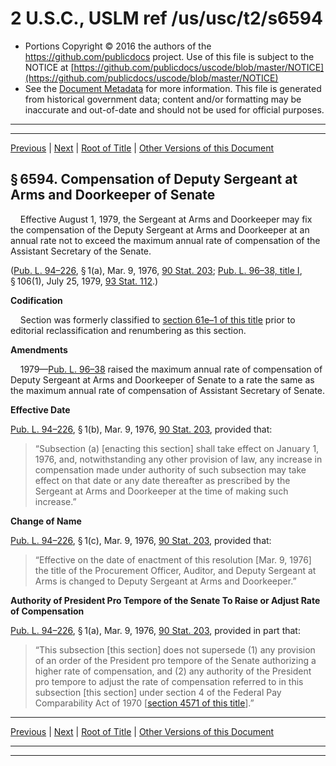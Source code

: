 ---
---

# 2 U.S.C., USLM ref /us/usc/t2/s6594

* Portions Copyright © 2016 the authors of the https://github.com/publicdocs project.
  Use of this file is subject to the NOTICE at [https://github.com/publicdocs/uscode/blob/master/NOTICE](https://github.com/publicdocs/uscode/blob/master/NOTICE)
* See the [Document Metadata](././../../../../../..//README.md) for more information.
  This file is generated from historical government data; content and/or formatting may be inaccurate and out-of-date and should not be used for official purposes.

----------
----------

[Previous](./../../../../../..//us/usc/t2/ch65/schIII/ptA/m__us_usc_t2_s6593.md) | [Next](./../../../../../..//us/usc/t2/ch65/schIII/ptA/m__us_usc_t2_s6595.md) | [Root of Title](./../../../../../../) | [Other Versions of this Document](https://publicdocs.github.io/go/links?ns=uslm&ref=%2Fus%2Fusc%2Ft2%2Fs6594)

## § 6594. Compensation of Deputy Sergeant at Arms and Doorkeeper of Senate

    Effective August 1, 1979, the Sergeant at Arms and Doorkeeper may fix the compensation of the Deputy Sergeant at Arms and Doorkeeper at an annual rate not to exceed the maximum annual rate of compensation of the Assistant Secretary of the Senate.

([Pub. L. 94–226][/us/pl/94/226], § 1(a), Mar. 9, 1976, [90 Stat. 203][/us/stat/90/203]; [Pub. L. 96–38, title I][/us/pl/96/38/tI], § 106(1), July 25, 1979, [93 Stat. 112][/us/stat/93/112].)

 __Codification__ 

    Section was formerly classified to [section 61e–1 of this title][/us/usc/t2/s61e–1] prior to editorial reclassification and renumbering as this section.

 __Amendments__ 

    1979—[Pub. L. 96–38][/us/pl/96/38] raised the maximum annual rate of compensation of Deputy Sergeant at Arms and Doorkeeper of Senate to a rate the same as the maximum annual rate of compensation of Assistant Secretary of Senate.

 __Effective Date__ 

[Pub. L. 94–226][/us/pl/94/226], § 1(b), Mar. 9, 1976, [90 Stat. 203][/us/stat/90/203], provided that: 

> “Subsection (a) \[enacting this section\] shall take effect on January 1, 1976, and, notwithstanding any other provision of law, any increase in compensation made under authority of such subsection may take effect on that date or any date thereafter as prescribed by the Sergeant at Arms and Doorkeeper at the time of making such increase.”

 __Change of Name__ 

[Pub. L. 94–226][/us/pl/94/226], § 1(c), Mar. 9, 1976, [90 Stat. 203][/us/stat/90/203], provided that: 

> “Effective on the date of enactment of this resolution \[Mar. 9, 1976\] the title of the Procurement Officer, Auditor, and Deputy Sergeant at Arms is changed to Deputy Sergeant at Arms and Doorkeeper.”

 __Authority of President Pro Tempore of the Senate To Raise or Adjust Rate of Compensation__ 

[Pub. L. 94–226][/us/pl/94/226], § 1(a), Mar. 9, 1976, [90 Stat. 203][/us/stat/90/203], provided in part that: 

> “This subsection \[this section\] does not supersede (1) any provision of an order of the President pro tempore of the Senate authorizing a higher rate of compensation, and (2) any authority of the President pro tempore to adjust the rate of compensation referred to in this subsection \[this section\] under section 4 of the Federal Pay Comparability Act of 1970 \[[section 4571 of this title][/us/usc/t2/s4571]\].”

----------

[Previous](./../../../../../..//us/usc/t2/ch65/schIII/ptA/m__us_usc_t2_s6593.md) | [Next](./../../../../../..//us/usc/t2/ch65/schIII/ptA/m__us_usc_t2_s6595.md) | [Root of Title](./../../../../../../) | [Other Versions of this Document](https://publicdocs.github.io/go/links?ns=uslm&ref=%2Fus%2Fusc%2Ft2%2Fs6594)

----------
----------

[/us/pl/94/226]: https://publicdocs.github.io/go/links?ns=uslm&ref=%2Fus%2Fpl%2F94%2F226
[/us/stat/90/203]: https://publicdocs.github.io/go/links?ns=uslm&ref=%2Fus%2Fstat%2F90%2F203
[/us/pl/96/38/tI]: https://publicdocs.github.io/go/links?ns=uslm&ref=%2Fus%2Fpl%2F96%2F38%2FtI
[/us/stat/93/112]: https://publicdocs.github.io/go/links?ns=uslm&ref=%2Fus%2Fstat%2F93%2F112
[/us/usc/t2/s61e–1]: https://publicdocs.github.io/go/links?ns=uslm&ref=%2Fus%2Fusc%2Ft2%2Fs61e%E2%80%931
[/us/pl/96/38]: https://publicdocs.github.io/go/links?ns=uslm&ref=%2Fus%2Fpl%2F96%2F38
[/us/pl/94/226]: https://publicdocs.github.io/go/links?ns=uslm&ref=%2Fus%2Fpl%2F94%2F226
[/us/stat/90/203]: https://publicdocs.github.io/go/links?ns=uslm&ref=%2Fus%2Fstat%2F90%2F203
[/us/pl/94/226]: https://publicdocs.github.io/go/links?ns=uslm&ref=%2Fus%2Fpl%2F94%2F226
[/us/stat/90/203]: https://publicdocs.github.io/go/links?ns=uslm&ref=%2Fus%2Fstat%2F90%2F203
[/us/pl/94/226]: https://publicdocs.github.io/go/links?ns=uslm&ref=%2Fus%2Fpl%2F94%2F226
[/us/stat/90/203]: https://publicdocs.github.io/go/links?ns=uslm&ref=%2Fus%2Fstat%2F90%2F203
[/us/usc/t2/s4571]: https://publicdocs.github.io/go/links?ns=uslm&ref=%2Fus%2Fusc%2Ft2%2Fs4571


